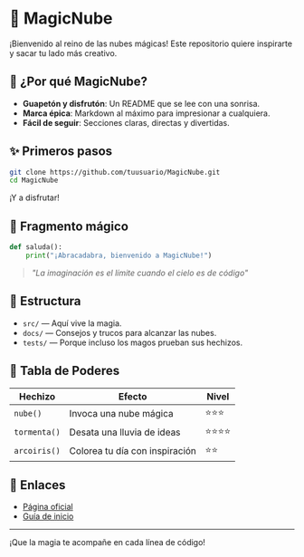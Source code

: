# 🌟 MagicNube

¡Bienvenido al reino de las nubes mágicas! Este repositorio quiere inspirarte y sacar tu lado más creativo.

## 🚀 ¿Por qué MagicNube?

- **Guapetón y disfrutón**: Un README que se lee con una sonrisa.
- **Marca épica**: Markdown al máximo para impresionar a cualquiera.
- **Fácil de seguir**: Secciones claras, directas y divertidas.

## ✨ Primeros pasos

```bash
git clone https://github.com/tuusuario/MagicNube.git
cd MagicNube
```

¡Y a disfrutar!

## 📜 Fragmento mágico

```python
def saluda():
    print("¡Abracadabra, bienvenido a MagicNube!")
```

> *"La imaginación es el límite cuando el cielo es de código"*

## 📂 Estructura

- `src/` — Aquí vive la magia.
- `docs/` — Consejos y trucos para alcanzar las nubes.
- `tests/` — Porque incluso los magos prueban sus hechizos.

## 🌈 Tabla de Poderes

| Hechizo      | Efecto                        | Nivel |
|--------------|-------------------------------|-------|
| `nube()`     | Invoca una nube mágica        | ⭐⭐⭐   |
| `tormenta()` | Desata una lluvia de ideas    | ⭐⭐⭐⭐  |
| `arcoiris()` | Colorea tu día con inspiración| ⭐⭐   |

## 🔗 Enlaces

- [Página oficial](https://example.com)
- [Guía de inicio](docs/guia.md)

---

¡Que la magia te acompañe en cada línea de código!
